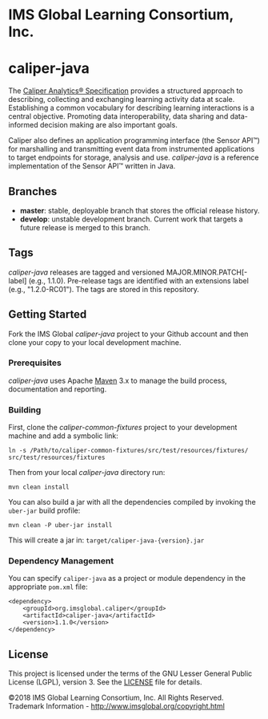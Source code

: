 # IMS Global Learning Consortium, Inc.

# caliper-java

The [Caliper Analytics&reg; Specification](https://www.imsglobal.org/caliper/v1p1/caliper-spec-v1p1) provides a structured approach to describing, collecting and exchanging learning activity data at scale.  Establishing a common vocabulary for describing learning interactions is a central objective.  Promoting data interoperability, data sharing and data-informed decision making are also important goals.

Caliper also defines an application programming interface (the Sensor API&trade;) for marshalling and transmitting event data from instrumented applications to target endpoints for storage, analysis and use.  *caliper-java* is a reference implementation of the Sensor API&trade; written in Java.

## Branches
* __master__: stable, deployable branch that stores the official release history.  
* __develop__: unstable development branch.  Current work that targets a future release is merged to this branch.

## Tags
*caliper-java* releases are tagged and versioned MAJOR.MINOR.PATCH\[-label\] (e.g., 1.1.0).  Pre-release tags are identified with an extensions label (e.g., "1.2.0-RC01").  The tags are stored in this repository.

## Getting Started
Fork the IMS Global *caliper-java* project to your Github account and then clone your copy to your local development machine.  

### Prerequisites
*caliper-java* uses Apache [Maven](https://maven.apache.org/) 3.x to manage the build process, documentation and reporting.

### Building
First, clone the *caliper-common-fixtures* project to your development machine and add a symbolic link: 

```
ln -s /Path/to/caliper-common-fixtures/src/test/resources/fixtures/ src/test/resources/fixtures
``` 

Then from your local *caliper-java* directory run:

```
mvn clean install
```

You can also build a jar with all the dependencies compiled by invoking the `uber-jar` build profile:

```
mvn clean -P uber-jar install
```

This will create a jar in: `target/caliper-java-{version}.jar`

### Dependency Management
You can specify `caliper-java` as a project or module dependency in the appropriate `pom.xml` file:

```
<dependency>
    <groupId>org.imsglobal.caliper</groupId>
    <artifactId>caliper-java</artifactId>
    <version>1.1.0</version>
</dependency>
```

## License
This project is licensed under the terms of the GNU Lesser General Public License (LGPL), version 3.  See the [LICENSE](./LICENSE) file for details.

©2018 IMS Global Learning Consortium, Inc. All Rights Reserved.
Trademark Information - http://www.imsglobal.org/copyright.html
